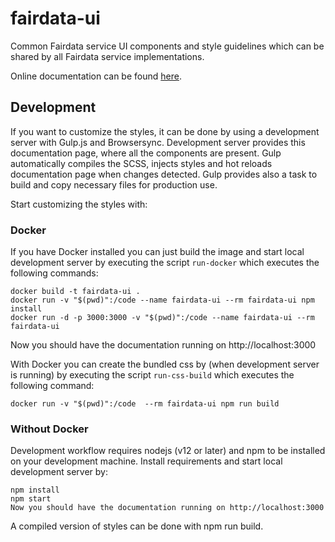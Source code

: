 # fairdata-ui
Common Fairdata service UI components and style guidelines which can be shared by all Fairdata service implementations.

Online documentation can be found [here](https://cscfi.github.io/fairdata-ui/).


## Development

If you want to customize the styles, it can be done by using a development server with Gulp.js and Browsersync. Development server provides this documentation page, where all the components are present. Gulp automatically compiles the SCSS, injects styles and hot reloads documentation page when changes detected. Gulp provides also a task to build and copy necessary files for production use.

Start customizing the styles with:

### Docker
If you have Docker installed you can just build the image and start local development server by executing the script `run-docker` which executes the following commands:

    docker build -t fairdata-ui .
    docker run -v "$(pwd)":/code --name fairdata-ui --rm fairdata-ui npm install
    docker run -d -p 3000:3000 -v "$(pwd)":/code --name fairdata-ui --rm fairdata-ui
          
Now you should have the documentation running on http://localhost:3000

With Docker you can create the bundled css by (when development server is running) by executing the script `run-css-build` which executes the following command:

    docker run -v "$(pwd)":/code  --rm fairdata-ui npm run build          

### Without Docker

Development workflow requires nodejs (v12 or later) and npm to be installed on your development machine. Install requirements and start local development server by:

    npm install
    npm start
    Now you should have the documentation running on http://localhost:3000

A compiled version of styles can be done with npm run build.
